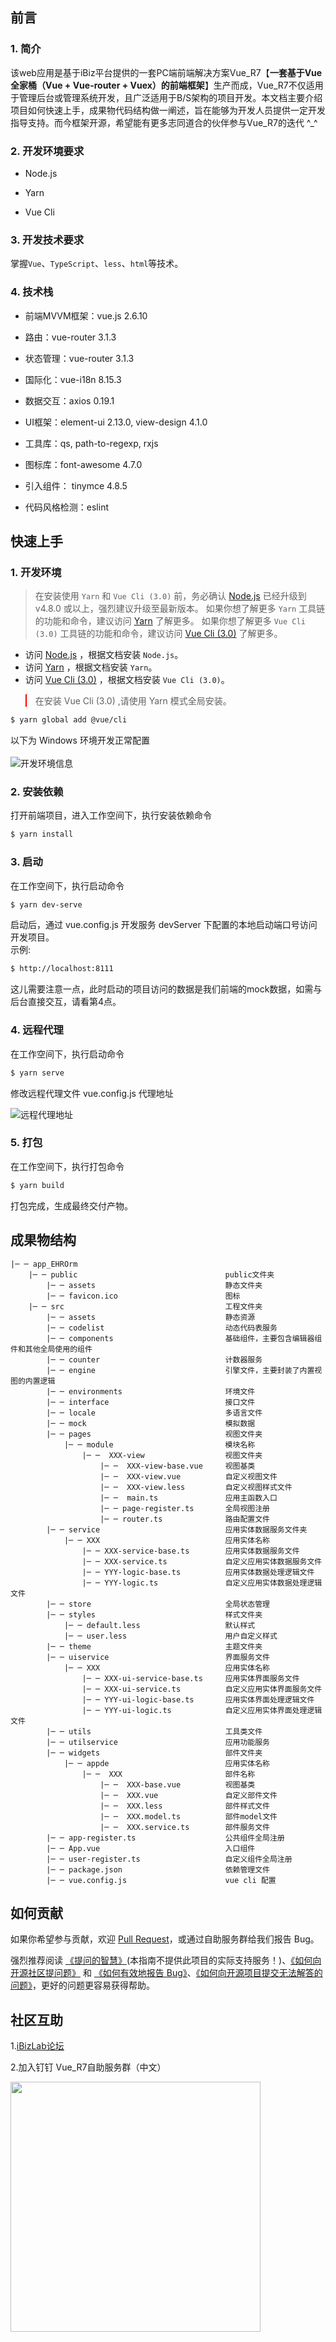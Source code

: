 ## 前言

### 1. 简介

该web应用是基于iBiz平台提供的一套PC端前端解决方案Vue_R7【**一套基于Vue全家桶（Vue + Vue-router + Vuex）的前端框架**】生产而成，Vue_R7不仅适用于管理后台或管理系统开发，且广泛适用于B/S架构的项目开发。本文档主要介绍项目如何快速上手，成果物代码结构做一阐述，旨在能够为开发人员提供一定开发指导支持。而今框架开源，希望能有更多志同道合的伙伴参与Vue_R7的迭代 ^_^

### 2. 开发环境要求

- Node.js

- Yarn

- Vue Cli

### 3. 开发技术要求

掌握`Vue`、`TypeScript`、`less`、`html`等技术。

### 4. 技术栈

- 前端MVVM框架：vue.js 2.6.10

- 路由：vue-router 3.1.3

- 状态管理：vue-router 3.1.3

- 国际化：vue-i18n 8.15.3

- 数据交互：axios 0.19.1

- UI框架：element-ui 2.13.0, view-design 4.1.0

- 工具库：qs, path-to-regexp, rxjs

- 图标库：font-awesome 4.7.0

- 引入组件： tinymce 4.8.5

- 代码风格检测：eslint


## 快速上手

### 1. 开发环境

> 在安装使用 `Yarn` 和 `Vue Cli (3.0)` 前，务必确认 [Node.js](https://nodejs.org) 已经升级到 v4.8.0 或以上，强烈建议升级至最新版本。
> 如果你想了解更多 `Yarn` 工具链的功能和命令，建议访问 [Yarn](https://yarnpkg.com) 了解更多。
> 如果你想了解更多 `Vue Cli (3.0)` 工具链的功能和命令，建议访问 [Vue Cli (3.0)](https://cli.vuejs.org/) 了解更多。

- 访问 [Node.js](https://nodejs.org) ，根据文档安装 `Node.js`。
- 访问 [Yarn](https://yarnpkg.com) ，根据文档安装 `Yarn`。
- 访问 [Vue Cli (3.0)](https://cli.vuejs.org/) ，根据文档安装 `Vue Cli (3.0)`。

<blockquote style="border-color: red;"><p>在安装 Vue Cli (3.0) ,请使用 Yarn 模式全局安装。</p></blockquote>

```bash
$ yarn global add @vue/cli
```

以下为 Windows 环境开发正常配置 
<br>
<br>
![开发环境信息](./imgs/getting-started/development.png)

### 2. 安装依赖

打开前端项目，进入工作空间下，执行安装依赖命令

```bash
$ yarn install
```

### 3. 启动

在工作空间下，执行启动命令

```bash
$ yarn dev-serve
```

启动后，通过 vue.config.js 开发服务 devServer 下配置的本地启动端口号访问开发项目。<br>
示例: 

```bash
$ http://localhost:8111
```
这儿需要注意一点，此时启动的项目访问的数据是我们前端的mock数据，如需与后台直接交互，请看第4点。

### 4. 远程代理

在工作空间下，执行启动命令

```bash
$ yarn serve
```

修改远程代理文件 vue.config.js 代理地址

![远程代理地址](./imgs/getting-started/proxy.png)

### 5. 打包

在工作空间下，执行打包命令

```bash
$ yarn build
```

打包完成，生成最终交付产物。

## 成果物结构

```
|─ ─ app_EHROrm
​    |─ ─ public                                 public文件夹
​        |─ ─ assets                             静态文件夹
        |─ ─ favicon.ico                        图标
​    |─ ─ src                                    工程文件夹
        |─ ─ assets                             静态资源
        |─ ─ codelist                           动态代码表服务
        |─ ─ components                         基础组件，主要包含编辑器组件和其他全局使用的组件
        |─ ─ counter                            计数器服务
        |─ ─ engine                             引擎文件，主要封装了内置视图的内置逻辑
        |─ ─ environments                       环境文件
​        |─ ─ interface                          接口文件
​        |─ ─ locale                             多语言文件
        |─ ─ mock                               模拟数据
        |─ ─ pages                              视图文件夹
            |─ ─ module                         模块名称
​                |─ ─  XXX-view                  视图文件夹
                    |─ ─  XXX-view-base.vue     视图基类
                    |─ ─  XXX-view.vue          自定义视图文件
                    |─ ─  XXX-view.less         自定义视图样式文件
        ​            |─ ─  main.ts               应用主函数入口
        ​            |─ ─ page-register.ts       全局视图注册
        ​            |─ ─ router.ts              路由配置文件
        |─ ─ service                            应用实体数据服务文件夹
            |─ ─ XXX                            应用实体名称
                |─ ─ XXX-service-base.ts        应用实体数据服务文件
                |─ ─ XXX-service.ts             自定义应用实体数据服务文件
                |─ ─ YYY-logic-base.ts          应用实体数据处理逻辑文件
                |─ ─ YYY-logic.ts               自定义应用实体数据处理逻辑文件
        |─ ─ store                              全局状态管理
        |─ ─ styles                             样式文件夹
            |─ ─ default.less                   默认样式
            |─ ─ user.less                      用户自定义样式
        |─ ─ theme                              主题文件夹
        |─ ─ uiservice                          界面服务文件
            |─ ─ XXX                            应用实体名称
                |─ ─ XXX-ui-service-base.ts     应用实体界面服务文件
                |─ ─ XXX-ui-service.ts          自定义应用实体界面服务文件
                |─ ─ YYY-ui-logic-base.ts       应用实体界面处理逻辑文件
                |─ ─ YYY-ui-logic.ts            自定义应用实体界面处理逻辑文件
        |─ ─ utils                              工具类文件
        |─ ─ utilservice                        应用功能服务
        |─ ─ widgets                            部件文件夹
            |─ ─ appde                          应用实体名称
​                |─ ─  XXX                       部件名称
                    |─ ─  XXX-base.vue          视图基类
                    |─ ─  XXX.vue               自定义部件文件
                    |─ ─  XXX.less              部件样式文件
        ​            |─ ─  XXX.model.ts          部件model文件 
        ​            |─ ─  XXX.service.ts        部件服务文件
        |─ ─ app-register.ts                    公共组件全局注册
​        |─ ─ App.vue                            入口组件
​        |─ ─ user-register.ts                   自定义组件全局注册
        ​|─ ─ package.json                       依赖管理文件
​        |─ ─ vue.config.js                      vue cli 配置
```

## 如何贡献

如果你希望参与贡献，欢迎 [Pull Request](<http://demo.ibizlab.cn/ibiz_r7/vue_r7/issues/new>)，或通过自助服务群给我们报告 Bug。

强烈推荐阅读 [《提问的智慧》](https://github.com/ryanhanwu/How-To-Ask-Questions-The-Smart-Way)(本指南不提供此项目的实际支持服务！)、[《如何向开源社区提问题》](https://github.com/seajs/seajs/issues/545) 和 [《如何有效地报告 Bug》](https://www.chiark.greenend.org.uk/~sgtatham/bugs-cn.html)、[《如何向开源项目提交无法解答的问题》](https://zhuanlan.zhihu.com/p/25795393)，更好的问题更容易获得帮助。

## 社区互助

1.[iBizLab论坛](https://bbs.ibizlab.cn/)

2.加入钉钉 Vue_R7自助服务群（中文）

<img src="./imgs/getting-started/vue-r7-group.png"  height="400" width="400">